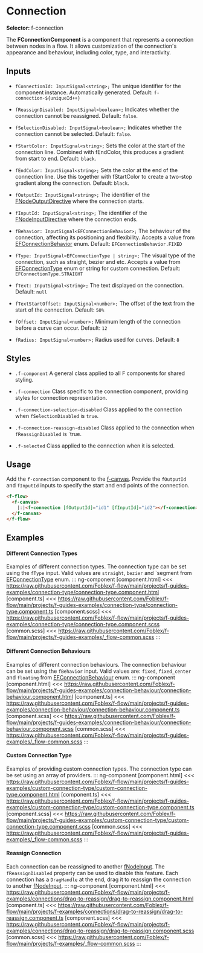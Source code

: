 ﻿# Connection

**Selector:** f-connection

The **FConnectionComponent** is a component that represents a connection between nodes in a flow. It allows customization of the connection's appearance and behaviour, including color, type, and interactivity.  

## Inputs

  - `fConnectionId: InputSignal<string>;` The unique identifier for the component instance. Automatically generated. Default: `f-connection-${uniqueId++}`

  - `fReassignDisabled: InputSignal<boolean>;` Indicates whether the connection cannot be reassigned. Default: `false`.

  - `fSelectionDisabled: InputSignal<boolean>;` Indicates whether the connection cannot be selected. Default: `false`.

  - `fStartColor: InputSignal<string>;` Sets the color at the start of the connection line. Combined with fEndColor, this produces a gradient from start to end. Default: `black`.

  - `fEndColor: InputSignal<string>;` Sets the color at the end of the connection line. Use this together with fStartColor to create a two-stop gradient along the connection. Default: `black`.

  - `fOutputId: InputSignal<string>;` The identifier of the [FNodeOutputDirective](f-node-output-directive) where the connection starts.

  - `fInputId: InputSignal<string>;` The identifier of the [FNodeInputDirective](f-node-input-directive) where the connection ends.

  - `fBehavior: InputSignal<EFConnectionBehavior>;` The behaviour of the connection, affecting its positioning and flexibility. Accepts a value from [EFConnectionBehavior]() enum. Default: `EFConnectionBehavior.FIXED`

  - `fType: InputSignal<EFConnectionType | string>;` The visual type of the connection, such as straight, bezier and etc. Accepts a value from [EFConnectionType]() enum or string for custom connection. Default: `EFConnectionType.STRAIGHT`

  - `fText: InputSignal<string>;` The text displayed on the connection. Default: `null`

  - `fTextStartOffset: InputSignal<number>;` The offset of the text from the start of the connection. Default: `50%`

  - `fOffset: InputSignal<number>;` Minimum length of the connection before a curve can occur. Default: `12`

  - `fRadius: InputSignal<number>;` Radius used for curves. Default: `8`

## Styles
  - `.f-component` A general class applied to all F components for shared styling.

  - `.f-connection` Class specific to the connection component, providing styles for connection representation.

  - `.f-connection-selection-disabled` Class applied to the connection when `fSelectionDisabled` is `true`.

  - `.f-connection-reassign-disabled` Class applied to the connection when `fReassignDisabled` is `true.

  - `.f-selected` Class applied to the connection when it is selected.

## Usage

Add the `f-connection` component to the [f-canvas](f-canvas-component). Provide the `fOutputId` and `fInputId` inputs to specify the start and end points of the connection.

```html
<f-flow>
  <f-canvas>
    |:|<f-connection [fOutputId]="id1" [fInputId]="id2"></f-connection>|:|
  </f-canvas>
</f-flow>
```

## Examples

#### Different Connection Types
Examples of different connection types. The connection type can be set using the `fType` input. Valid values are `straight`, `bezier` and `segment from [EFConnectionType](e-f-connection-type) enum.
::: ng-component <connection-type></connection-type>
[component.html] <<< https://raw.githubusercontent.com/Foblex/f-flow/main/projects/f-guides-examples/connection-type/connection-type.component.html
[component.ts] <<< https://raw.githubusercontent.com/Foblex/f-flow/main/projects/f-guides-examples/connection-type/connection-type.component.ts
[component.scss] <<< https://raw.githubusercontent.com/Foblex/f-flow/main/projects/f-guides-examples/connection-type/connection-type.component.scss
[common.scss] <<< https://raw.githubusercontent.com/Foblex/f-flow/main/projects/f-guides-examples/_flow-common.scss
:::

#### Different Connection Behaviours
Examples of different connection behaviours. The connection behaviour can be set using the `fBehavior` input. Valid values are: `fixed`, `fixed_center` and `floating` from [EFConnectionBehaviour](e-f-connection-behaviour) enum.
::: ng-component <connection-behaviour></connection-behaviour>
[component.html] <<< https://raw.githubusercontent.com/Foblex/f-flow/main/projects/f-guides-examples/connection-behaviour/connection-behaviour.component.html
[component.ts] <<< https://raw.githubusercontent.com/Foblex/f-flow/main/projects/f-guides-examples/connection-behaviour/connection-behaviour.component.ts
[component.scss] <<< https://raw.githubusercontent.com/Foblex/f-flow/main/projects/f-guides-examples/connection-behaviour/connection-behaviour.component.scss
[common.scss] <<< https://raw.githubusercontent.com/Foblex/f-flow/main/projects/f-guides-examples/_flow-common.scss
:::

#### Custom Connection Type
Examples of providing custom connection types. The connection type can be set using an array of providers.
::: ng-component <custom-connection-type></custom-connection-type>
[component.html] <<< https://raw.githubusercontent.com/Foblex/f-flow/main/projects/f-guides-examples/custom-connection-type/custom-connection-type.component.html
[component.ts] <<< https://raw.githubusercontent.com/Foblex/f-flow/main/projects/f-guides-examples/custom-connection-type/custom-connection-type.component.ts
[component.scss] <<< https://raw.githubusercontent.com/Foblex/f-flow/main/projects/f-guides-examples/custom-connection-type/custom-connection-type.component.scss
[common.scss] <<< https://raw.githubusercontent.com/Foblex/f-flow/main/projects/f-guides-examples/_flow-common.scss
:::

#### Reassign Connection
Each connection can be reassigned to another [fNodeInput](f-node-input-directive). The `fReassignDisabled` property can be used to disable this feature. Each connection has a `DragHandle` at the end, drag it to reassign the connection to another [fNodeInput](f-node-input-directive).
::: ng-component <drag-to-reassign></drag-to-reassign> 
[component.html] <<< https://raw.githubusercontent.com/Foblex/f-flow/main/projects/f-examples/connections/drag-to-reassign/drag-to-reassign.component.html
[component.ts] <<< https://raw.githubusercontent.com/Foblex/f-flow/main/projects/f-examples/connections/drag-to-reassign/drag-to-reassign.component.ts
[component.scss] <<< https://raw.githubusercontent.com/Foblex/f-flow/main/projects/f-examples/connections/drag-to-reassign/drag-to-reassign.component.scss
[common.scss] <<< https://raw.githubusercontent.com/Foblex/f-flow/main/projects/f-examples/_flow-common.scss
:::
